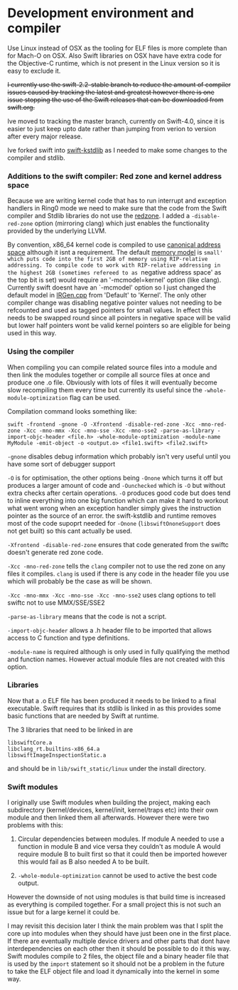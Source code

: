 # Development environment and compiler

Use Linux instead of OSX as the tooling for ELF files is more complete than for
Mach-O on OSX. Also Swift libraries on OSX have have extra code for the
Objective-C runtime, which is not present in the Linux version so it is easy to
exclude it.

~~I currently use the swift-2.2-stable branch to reduce the amount of compiler
issues caused by tracking the latest and greatest however there is one issue
stopping the use of the Swift releases that can be downloaded from swift.org.~~

Ive moved to tracking the master branch, currently on Swift-4.0, since it is
easier to just keep upto date rather than jumping from verion to version after
every major release.

Ive forked swift into [swift-kstdlib](https://github.com/spevans/swift-kstdlib)
as I needed to make some changes to the compiler and stdlib.


### Additions to the swift compiler: Red zone and kernel address space

Because we are writing kernel code that has to run interrupt and exception
handlers in Ring0 mode we need to make sure that the code from the Swift
compiler and Stdlib libraries do not use the [redzone](https://en.wikipedia.org/wiki/Red_zone_(computing)). I added a `-disable-red-zone` option (mirroring clang) which just
enables the functionality provided by the underlying LLVM.

By convention, x86_64 kernel code is compiled to use [canonical address space](https://en.wikipedia.org/wiki/X86-64#VIRTUAL-ADDRESS-SPACE) although it isnt a requirement. The
default [memory model](http://eli.thegreenplace.net/2012/01/03/understanding-the-x64-code-models)
is `small' which puts code into the first 2GB of memory using RIP-relative
addressing. To compile code to work with RIP-relative addressing in the highest
2GB (sometimes refereed to as `negative address space' as the top bit is set)
would require an '-mcmodel=kernel' option (like clang). Currently swift doesnt
have an `-mcmodel' option so I just changed the default model in [IRGen.cpp](https://github.com/spevans/swift-kstdlib/blob/swift-kernel-20170515/lib/IRGen/IRGen.cpp#L502) from
'Default' to 'Kernel'. The only other compiler change was disabling negative
pointer values not needing to be refcounted and used as tagged pointers for
small values. In effect this needs to be swapped round since all pointers in
negative space will be valid but lower half pointers wont be valid kernel
pointers so are eligible for being used in this way.


### Using the compiler

When compiling you can compile related source files into a module and then link
the modules together or compile all source files at once and produce one .o file.
Obviously with lots of files it will eventually become slow recompiling them
every time but currently its useful since the `-whole-module-optimization` flag
can be used.

Compilation command looks something like:

```
swift -frontend -gnone -O -Xfrontend -disable-red-zone -Xcc -mno-red-zone -Xcc -mno-mmx -Xcc -mno-sse -Xcc -mno-sse2 -parse-as-library -import-objc-header <file.h> -whole-module-optimization -module-name MyModule -emit-object -o <output.o> <file1.swift> <file2.swift>
```

`-gnone` disables debug information which probably isn't very useful until you
have some sort of debugger support

`-O` is for optimisation, the other options being `-Onone` which turns it off
but produces a larger amount of code and `-Ounchecked` which is `-O` but without
extra checks after certain operations. `-O` produces good code but does tend to
inline everything into one big function which can make it hard to workout what
went wrong when an exception handler simply gives the instruction pointer as the
source of an error. the swift-kstdlib and runtime removes most of the code
supoprt needed for `-Onone` (`libswiftOnoneSupport` does not get built) so this
cant actually be used.

`-Xfrontend -disable-red-zone` ensures that code generated from the swiftc
doesn't generate red zone code.

`-Xcc -mno-red-zone` tells the `clang` compiler not to use the red zone on any
files it compiles. `clang` is used if there is any code in the header file you
use which will probably be the case as will be shown.

`-Xcc -mno-mmx -Xcc -mno-sse -Xcc -mno-sse2` uses clang options to tell swiftc
not to use MMX/SSE/SSE2

`-parse-as-library` means that the code is not a script.

`-import-objc-header`
allows a .h header file to be imported that allows access to C function and type
definitions.

`-module-name` is required although is only used in fully qualifying the method
and function names. However actual module files are not created with this option.


### Libraries

Now that a .o ELF file has been produced it needs to be linked to a final
executable. Swift requires that its stdlib is linked in as this provides some
basic functions that are needed by Swift at runtime.

The 3 libraries that need to be linked in are
```
libswiftCore.a
libclang_rt.builtins-x86_64.a
libswiftImageInspectionStatic.a
```

and should be in `lib/swift_static/linux` under the install directory.


### Swift modules

I originally use Swift modules when building the project, making each
subdirectory (kernel/devices, kernel/init, kernel/traps etc) into their own
module and then linked them all afterwards. However there were two problems with
this:

1. Circular dependencies between modules. If module A needed to use a function
in module B and vice versa they couldn't as module A would require module B to
built first so that it could then be imported however this would fail as B also
needed A to be built.

2. `-whole-module-optimization` cannot be used to active the best code output.

However the downside of not using modules is that build time is increased as
everything is compiled together. For a small project this is not such an issue
but for a large kernel it could be.

I may revisit this decision later I think the main problem was that I split the
core up into modules when they should have just been one in the first place.
If there are eventually multiple device drivers and other parts that dont have
interdependencies on each other then it should be possible to do it this way.
Swift modules compile to 2 files, the object file and a binary header file that
is used by the `import` statement so it should not be a problem in the future to
take the ELF object file and load it dynamically into the kernel in some way.
